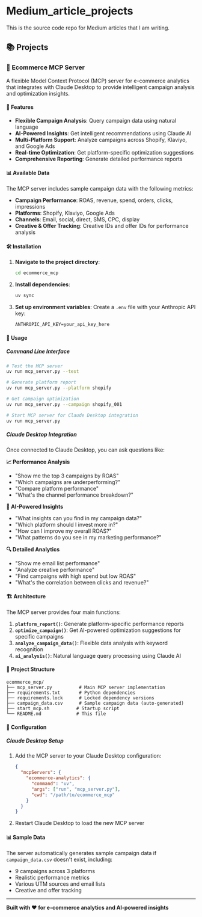 # Medium_article_projects

This is the source code repo for Medium articles that I am writing.

## 📚 Projects

### 🛒 Ecommerce MCP Server

A flexible Model Context Protocol (MCP) server for e-commerce analytics that integrates with Claude Desktop to provide intelligent campaign analysis and optimization insights.

#### 🚀 Features

- **Flexible Campaign Analysis**: Query campaign data using natural language
- **AI-Powered Insights**: Get intelligent recommendations using Claude AI
- **Multi-Platform Support**: Analyze campaigns across Shopify, Klaviyo, and Google Ads
- **Real-time Optimization**: Get platform-specific optimization suggestions
- **Comprehensive Reporting**: Generate detailed performance reports

#### 📊 Available Data

The MCP server includes sample campaign data with the following metrics:
- **Campaign Performance**: ROAS, revenue, spend, orders, clicks, impressions
- **Platforms**: Shopify, Klaviyo, Google Ads
- **Channels**: Email, social, direct, SMS, CPC, display
- **Creative & Offer Tracking**: Creative IDs and offer IDs for performance analysis

#### 🛠️ Installation

1. **Navigate to the project directory**:
   ```bash
   cd ecommerce_mcp
   ```

2. **Install dependencies**:
   ```bash
   uv sync
   ```

3. **Set up environment variables**:
   Create a `.env` file with your Anthropic API key:
   ```
   ANTHROPIC_API_KEY=your_api_key_here
   ```

#### 🎯 Usage

##### Command Line Interface

```bash
# Test the MCP server
uv run mcp_server.py --test

# Generate platform report
uv run mcp_server.py --platform shopify

# Get campaign optimization
uv run mcp_server.py --campaign shopify_001

# Start MCP server for Claude Desktop integration
uv run mcp_server.py
```

##### Claude Desktop Integration

Once connected to Claude Desktop, you can ask questions like:

**📈 Performance Analysis**
- "Show me the top 3 campaigns by ROAS"
- "Which campaigns are underperforming?"
- "Compare platform performance"
- "What's the channel performance breakdown?"

**🤖 AI-Powered Insights**
- "What insights can you find in my campaign data?"
- "Which platform should I invest more in?"
- "How can I improve my overall ROAS?"
- "What patterns do you see in my marketing performance?"

**🔍 Detailed Analytics**
- "Show me email list performance"
- "Analyze creative performance"
- "Find campaigns with high spend but low ROAS"
- "What's the correlation between clicks and revenue?"

#### 🏗️ Architecture

The MCP server provides four main functions:

1. **`platform_report()`**: Generate platform-specific performance reports
2. **`optimize_campaign()`**: Get AI-powered optimization suggestions for specific campaigns
3. **`analyze_campaign_data()`**: Flexible data analysis with keyword recognition
4. **`ai_analysis()`**: Natural language query processing using Claude AI

#### 📁 Project Structure

```
ecommerce_mcp/
├── mcp_server.py          # Main MCP server implementation
├── requirements.txt       # Python dependencies
├── requirements.lock      # Locked dependency versions
├── campaign_data.csv      # Sample campaign data (auto-generated)
├── start_mcp.sh          # Startup script
└── README.md             # This file
```

#### 🔧 Configuration

##### Claude Desktop Setup

1. Add the MCP server to your Claude Desktop configuration:
   ```json
   {
     "mcpServers": {
       "ecommerce-analytics": {
         "command": "uv",
         "args": ["run", "mcp_server.py"],
         "cwd": "/path/to/ecommerce_mcp"
       }
     }
   }
   ```

2. Restart Claude Desktop to load the new MCP server

#### 📊 Sample Data

The server automatically generates sample campaign data if `campaign_data.csv` doesn't exist, including:
- 9 campaigns across 3 platforms
- Realistic performance metrics
- Various UTM sources and email lists
- Creative and offer tracking

---

**Built with ❤️ for e-commerce analytics and AI-powered insights**
